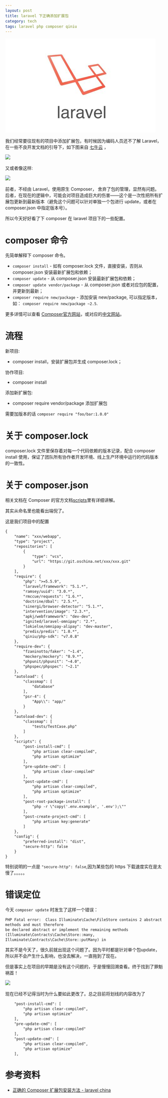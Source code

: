 ```yaml
---
layout: post
title: laravel 下正确添加扩展包
category: tech
tags: laravel php composer qiniu
---
```


![](/assets/img/laravel.jpg)

我们经常要往现有的项目中添加扩展包，有时候因为编码人员还不了解 Laravel，在一些不良开发文档的引导下，如下图来自 [七牛云][qiniu] ，

![](https://cdn.kelu.org/blog/2017/01/20170118235957.jpg)

又或者像这样:

![](https://cdn.kelu.org/blog/2017/01/201701J6xjZS0kx4.png)

前者，不经由 Laravel，使用原生 Composer， 舍弃了包的管理，显然有问题。后者，在现在的逻辑中，可能会对项目造成巨大的伤害——这个是一次性把所有扩展包更新到最新版本（避免这个问题可以针对单独一个包进行 update，或者在 composer.json 中指定版本号）。

所以今天好好看了下 composer 在 laravel 项目下的一些配置。




# composer 命令

先简单解释下 composer 命令。

* `composer install` - 如有 composer.lock 文件，直接安装，否则从 composer.json 安装最新扩展包和依赖；
* `composer update` - 从 composer.json 安装最新扩展包和依赖；
* `composer update vendor/package` - 从 composer.json 或者对应包的配置，并更新到最新；
* `composer require new/package` - 添加安装 new/package, 可以指定版本，如： `composer require new/package ~2.5`.

更多详情可以查看 [Composer官方网站][composer_url]，或对应的[中文网站][composer_url_cn]。


# 流程 

新项目:

* composer install，安装扩展包并生成 composer.lock；

协作项目:

* composer install

添加新扩展包:

* composer require vendor/package 添加扩展包

需要加版本的话 `composer require "foo/bar:1.0.0"`


# 关于 composer.lock

composer.lock 文件里保存着对每一个代码依赖的版本记录，配合 composer install 使用，保证了团队所有协作者开发环境、线上生产环境中运行的代码版本的一致性。

# 关于 composer.json

相关文档在 Composer 的官方文档[scripts][composer_scripts]里有详细讲解。

其实从命名里也能看出端倪了。

这是我们项目中的配置

    {
        "name": "xxx/webapp",
        "type": "project",
        "repositories": [
            {
                "type": "vcs",
                "url": "https://git.oschina.net/xxx/xxx.git"
            }
        ],
        "require": {
            "php": ">=5.5.9",
            "laravel/framework": "5.1.*",
            "ramsey/uuid": "3.0.*",
            "rmccue/requests": "1.6.*",
            "doctrine/dbal": "2.5.*",
            "sinergi/browser-detector": "5.1.*",
            "intervention/image": "2.3.*",
            "apkj/webframework": "dev-dev",
            "ignited/laravel-omnipay": "2.*",
            "lokielse/omnipay-alipay": "dev-master",
            "predis/predis": "1.0.*",
            "qiniu/php-sdk": "v7.0.8"
        },
        "require-dev": {
            "fzaninotto/faker": "~1.4",
            "mockery/mockery": "0.9.*",
            "phpunit/phpunit": "~4.0",
            "phpspec/phpspec": "~2.1"
        },
        "autoload": {
            "classmap": [
                "database"
            ],
            "psr-4": {
                "App\\": "app/"
            }
        },
        "autoload-dev": {
            "classmap": [
                "tests/TestCase.php"
            ]
        },
        "scripts": {
            "post-install-cmd": [
                "php artisan clear-compiled",
                "php artisan optimize"
            ],
            "pre-update-cmd": [
                "php artisan clear-compiled"
            ],
            "post-update-cmd": [
                "php artisan clear-compiled",
                "php artisan optimize"
            ],
            "post-root-package-install": [
                "php -r \"copy('.env.example', '.env');\""
            ],
            "post-create-project-cmd": [
                "php artisan key:generate"
            ]
        },
        "config": {
            "preferred-install": "dist",
            "secure-http": false
        }
    }
    
    
特别说明的一点是 `"secure-http": false`,因为某些包的 https 下载速度实在是太慢了。。。。。

# 错误定位

今天 `composer update` 时发生了这样一个错误：

    PHP Fatal error:  Class Illuminate\Cache\FileStore contains 2 abstract methods and must therefore 
    be declared abstract or implement the remaining methods (Illuminate\Contracts\Cache\Store::many, 
    Illuminate\Contracts\Cache\Store::putMany) in 

其实不是今天了，很久前就出现这个问题了。因为平时都是针对单个包update，所以并不会产生什么影响，也没去解决，一直拖到了现在。

但是事实上在项目的早期是没有这个问题的，于是慢慢回溯查看。终于找到了罪魁祸首！
 
![](https://cdn.kelu.org/blog/2017/01/20170119004132.jpg)
 
现在已经不记得当时为什么要如此更改了。总之目前将划线的内容改为了

        "post-install-cmd": [
            "php artisan clear-compiled",
            "php artisan optimize"
        ],
        "pre-update-cmd": [
            "php artisan clear-compiled"
        ],
        "post-update-cmd": [
            "php artisan clear-compiled",
            "php artisan optimize"
        ],


# 参考资料

* [正确的 Composer 扩展包安装方法 - laravel china](https://laravel-china.org/topics/1901)

[qiniu]: http://developer.qiniu.com/code/v7/sdk/php.html
[composer_url_cn]: http://www.phpcomposer.com/
[composer_url]: http://getcomposer.org/
[composer_scripts]: https://getcomposer.org/doc/articles/scripts.md

